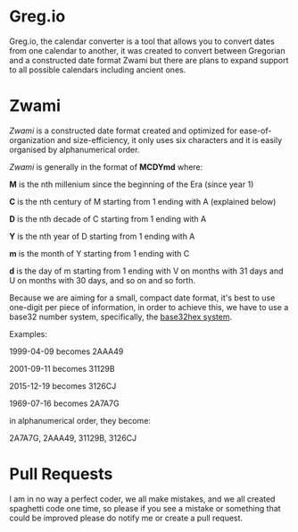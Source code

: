 # Greg.io
Greg.io, the calendar converter is a tool that allows you to convert dates from one calendar to another, it was created to convert between Gregorian and a constructed date format Zwami but there are plans to expand support to all possible calendars including ancient ones.
# Zwami
*Zwami* is a constructed date format created and optimized for ease-of-organization and size-efficiency, it only uses six characters and it is easily organised by alphanumerical order.

*Zwami* is generally in the format of **MCDYmd** where:

**M** is the nth millenium since the beginning of the Era (since year 1)

**C** is the nth century of M starting from 1 ending with A (explained below)

**D** is the nth decade of C starting from 1 ending with A

**Y** is the nth year of D starting from 1 ending with A

**m** is the month of Y starting from 1 ending with C

**d** is the day of m starting from 1 ending with V on months with 31 days and U on months with 30 days, and so on and so forth.

Because we are aiming for a small, compact date format, it's best to use one-digit per piece of information, in order to achieve this, we have to use a base32 number system, specifically, the [base32hex system](https://en.wikipedia.org/wiki/Base32#base32hex).

Examples:

1999-04-09 becomes 2AAA49

2001-09-11 becomes 31129B

2015-12-19 becomes 3126CJ

1969-07-16 becomes 2A7A7G

in alphanumerical order, they become:

2A7A7G, 2AAA49, 31129B, 3126CJ
# Pull Requests
I am in no way a perfect coder, we all make mistakes, and we all created spaghetti code one time, so please if you see a mistake or something that could be improved please do notify me or create a pull request.
